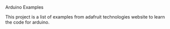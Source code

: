 Arduino Examples

This project is a list of examples from adafruit technologies website to learn the code for arduino.